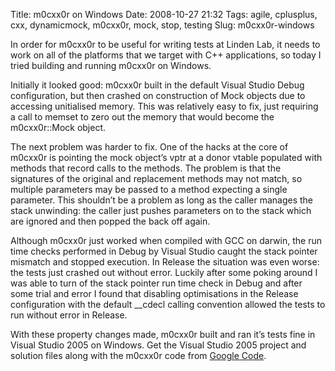 Title: m0cxx0r on Windows
Date: 2008-10-27 21:32
Tags: agile, cplusplus, cxx, dynamicmock, m0cxx0r, mock, stop, testing
Slug: m0cxx0r-windows

In order for m0cxx0r to be useful for writing tests at Linden Lab, it
needs to work on all of the platforms that we target with C++
applications, so today I tried building and running m0cxx0r on Windows.

</p>

Initially it looked good: m0cxx0r built in the default Visual Studio
Debug configuration, but then crashed on construction of Mock objects
due to accessing unitialised memory. This was relatively easy to fix,
just requiring a call to memset to zero out the memory that would become
the m0cxx0r::Mock object.

</p>

The next problem was harder to fix. One of the hacks at the core of
m0cxx0r is pointing the mock object’s vptr at a donor vtable populated
with methods that record calls to the methods. The problem is that the
signatures of the original and replacement methods may not match, so
multiple parameters may be passed to a method expecting a single
parameter. This shouldn’t be a problem as long as the caller manages the
stack unwinding: the caller just pushes parameters on to the stack which
are ignored and then popped the back off again.

</p>

Although m0cxx0r just worked when compiled with
<span class="caps">GCC</span> on darwin, the run time checks performed
in Debug by Visual Studio caught the stack pointer mismatch and stopped
execution. In Release the situation was even worse: the tests just
crashed out without error. Luckily after some poking around I was able
to turn of the stack pointer run time check in Debug and after some
trial and error I found that disabling optimisations in the Release
configuration with the default \_\_cdecl calling convention allowed the
tests to run without error in Release.

</p>

With these property changes made, m0cxx0r built and ran it’s tests fine
in Visual Studio 2005 on Windows. Get the Visual Studio 2005 project and
solution files along with the m0cxx0r code from [Google Code][].

</p>

  [Google Code]: http://code.google.com/p/m0cxx0r/
